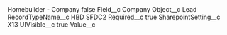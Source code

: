 <?xml version="1.0" encoding="UTF-8"?>
<CustomMetadata xmlns="http://soap.sforce.com/2006/04/metadata" xmlns:xsi="http://www.w3.org/2001/XMLSchema-instance" xmlns:xsd="http://www.w3.org/2001/XMLSchema">
    <label>Homebuilder - Company</label>
    <protected>false</protected>
    <values>
        <field>Field__c</field>
        <value xsi:type="xsd:string">Company</value>
    </values>
    <values>
        <field>Object__c</field>
        <value xsi:type="xsd:string">Lead</value>
    </values>
    <values>
        <field>RecordTypeName__c</field>
        <value xsi:type="xsd:string">HBD SFDC2</value>
    </values>
    <values>
        <field>Required__c</field>
        <value xsi:type="xsd:boolean">true</value>
    </values>
    <values>
        <field>SharepointSetting__c</field>
        <value xsi:type="xsd:string">X13</value>
    </values>
    <values>
        <field>UIVisible__c</field>
        <value xsi:type="xsd:boolean">true</value>
    </values>
    <values>
        <field>Value__c</field>
        <value xsi:nil="true"/>
    </values>
</CustomMetadata>
